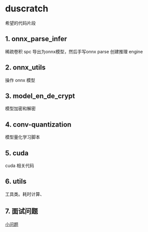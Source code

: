 # duscratch
希望的代码片段

## 1. onnx_parse_infer
稀疏卷积 spc 导出为onnx模型，然后手写onnx parse 创建推理 engine

## 2. onnx_utils
操作 onnx 模型

## 3. model_en_de_crypt
模型加密和解密

## 4. conv-quantization
模型量化学习脚本

## 5. cuda
cuda 相关代码

## 6. utils
工具类。耗时计算、

## 7. 面试问题
[小问题](./%E5%B0%8F%E9%9D%A2%E7%AD%8B.md)
